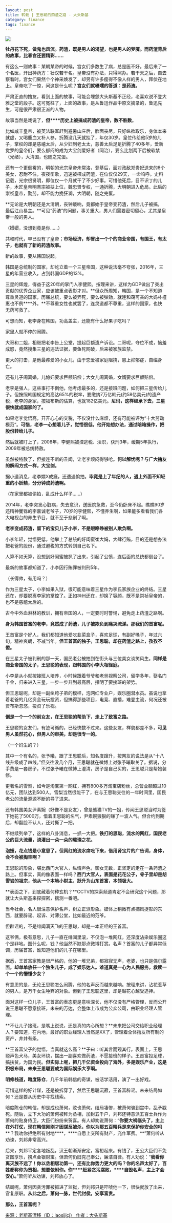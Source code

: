 ```yaml
---
layout: post
title: 转载 | 王思聪的药渣之路 - 大头斯基
category: finance
tags: finance
---
```

![](https://cdn.kelu.org/blog/tags/investing.jpg)

**牡丹花下死，做鬼也风流。药渣，既是男人的渴望，也是男人的梦魇。而药渣背后的故事，比春宫还要精彩......**

有这么一则故事：某朝某帝的时候，宫女们多数生了病，总是医不好。最后来了一个名医，开出神药方：壮汉若干名。皇帝没有办法，只得照办。若干天之后，自去察看时，宫女们果然个个神采焕发了，却另有许多瘦得不像人样的男人，拜伏在地上。皇帝吃了一惊，问这是什么呢？**宫女们就嗫嚅的答道：是药渣。**

严肃正直的撸友，看到上面的故事，可能会埋怨大头斯基不正经，老喜欢说不登大雅之堂的段子。这可冤枉了，上面的故事，是从鲁迅作品中原文摘录的，鲁迅先生，可是很严肃很正派的人物。

故事当然是戏说了，**但****历史上被搞成药渣的皇帝，数不胜数**。

比如咸丰皇帝，被英法联军赶到避暑山庄后，脸面丧尽，只好纵欲取乐，身体本来就虚，又喝鹿血又补人参，折腾没几天就挂了，年仅30岁。皇位传给他5岁的儿子，掌权的却是慈禧太后，从少妇到老太太，慈善太后足足折腾了40多年，爱新觉罗的皇帝们，要么郁闷的成为大宝剑爱好者（同治），要么比划两下后被软禁（光绪），大清国，也随之完蛋。

还有一个更倒霉的，明朝的光宗皇帝朱常洛，登基后，面对政敌郑贵妃送来的8个美女，忍耐不住，夜夜笙歌，迅速被榨成药渣，在位仅仅29天，一命呜呼。史料记载，光宗很贤明，即位仅一个月就干了不少好事。可惜他死后，目不识丁的儿子，木匠皇帝明熹宗被扶上位，魏忠贤专权，一通折腾，大明朝进入危局。此后的崇祯皇帝，勤劳，却不能力挽狂澜，大明朝，随之完蛋。

**无论是大明朝还是大清朝，丧钟敲响，竟都始于皇帝变药渣，然后儿子被搞，最后江山易主。**可见“药渣”的问题，事关重大，男人们需要密切留心，尤其是皇帝一般的男人。

（嬛嬛，没想到竟是你......）

共和时代，早已没有了皇帝；**市场经济，却冒出一个个的商业帝国，有国王，有太子，也就有了新的药渣故事。**

新的故事，要从韩国说起。

韩国是总统制的国家，却屹立着一个三星帝国，这种说法毫不夸张，2016年，三星的年营业收入，占到韩国GDP的13%。

三星的辉煌，得益于这20年的掌门人李健熙。按理来讲，这样为GDP做出了突出贡献的优秀企业家，应该被重点表彰才对。**但众所周知，韩国，是一个不知道尊重灵道的国家，历届总统，要么被弄死，要么被弹劾，就连和蔼可亲的大妈朴槿惠也不例****外。**不尊重女性也就罢了，连灵道都不尊重，这样的国家，也快无药可救了。

可想而知，老李身在韩国，功高盖主，还能有什么好果子吃吗？

家里人就不停的闹腾。

大哥和二姐，相继把老李告上公堂，提起巨额遗产诉讼。二哥呢，夺位不成，恼羞成怒，竟然搜集三星的违法证据，要鱼死网破，后来被家族监禁。

更大的打击，是他最疼爱的小女儿，由于恋爱被家庭阻挠，患上抑郁症，自缢身亡。

还有儿子闹离婚，儿媳妇要求巨额赔偿；大女儿闹离婚，女婿要求巨额赔偿。

老李是强人，这些事打不倒他，他考虑最多的，还是接班问题，如何把三星传给儿子。但按照韩国规定的高达65%的税率，要缴纳7万亿韩元(约58亿美元)的遗产税，老李的身家，按福布斯的估算，也就182亿美元。**尼玛，这样继承下去，三星很快就成国家的了。**

如果老李觉悟高，开开心心的交税，不仅没什么麻烦，还有可能被评为“十大劳动模范”。**可惜，老李一心想着儿子，觉悟很低，他开始想办法，通过暗箱操作，把股份转给儿子。**

然后就被盯上了，2008年，李健熙被控逃税、渎职，获刑3年，缓期5年执行，2009年被总统特赦。

虽然被特赦了，但接连不断的丑闻，让老李烦闷得够呛。**何以解忧呢？与广大撸友的解闷方式一样，大宝剑。**

据小道消息，老李嫖X成瘾，还遭遇偷拍。**毕竟是上了年纪的人，遇上外面不知轻重的小妖精，分分钟成药渣啊。**

（在家里都被偷拍，乱成什么样子......）

2014年，老李突发心脏病，失去意识，送医院急救，至今仍卧床不起。瞧瞧90岁还精神矍铄的李嘉诚老爷子，70岁的李健熙，不懂养生啊，如果能多看看我们各大电视台的养生节目，就不至于悲剧了啊。

**老李变成药渣，留下的宝贝儿子小李，不是眼睁睁被别人欺负啊。**

小李年轻，觉悟更低。他攀上了总统的好闺蜜崔大妈，大肆行贿，目的还是想办法把老爸的股份，通过避税的方式转到自己名下。

人算不如天算，没想到好闺蜜被扒了出来，引起了公愤，连后面的总统都倒台了。

最新的故事都知道了，小李因行贿罪被判刑5年。

（长得帅，有用吗？）

作为三星太子，小李如果入狱，很可能意味着三星作为李氏家族企业的终结。三星还在，却要脱离李家的掌控了。正如神州还在，却换了容颜，既不是崇祯皇帝的，也不是慈禧太后的。

古今中外血淋林的教训，拥有帝国的人，一定要时时警惕，避免走上药渣之路啊。

**身为韩国首富的老李，竟然成了药渣，儿子被欺负到痛哭流涕。那我们的首富呢。**

王首富是个好人，我们都知道他爱吃韭菜盒子，喜欢足球，有副好嗓子，年过六旬，精神爽朗，不减当年。**但王首富的独子，王思聪，却在药渣之路上，孜孜不倦。**

在三星太子被判刑的那一天，国民老公被拍到在街头与三位美女谈笑风生。**同样是商业帝国的太子，王思聪的表现，跟韩国的小李大相径庭。**

小李是从小就按接班人培养，小时候跟着爷爷和老爸视察公司，留学多年，娶名门千金，归来进入三星，一步一步升到最高层，摆明了要接班的架势。

但王思聪呢，却是一副纨绔子弟的模样，泡网红专业户，娱乐圈潜水员。虽说也拿着老爸的几亿资金玩玩投资，但搞得那些项目，电竞、直播，难登主流，何况还被贾布斯忽悠，投资了乐视。

**倒是一个一个的前女友，在王思聪的帮助下，走上了致富之路。**

王思聪的女友们，有迹可循的，已经快数不过来。这些女友，样貌都差不多，**可见男人虽然花心，但男人的审美，却是很专一的**。

（一个妈生的？）

其中一个有名的，张予曦，跟了王思聪后，知名度蹿升，按网友的说法是从“十八线升级成了四线。”但交往没几个月，王思聪就在微博上对张予曦取关了。据说，分手费是一套房子，不过张予曦在微博上澄清，房子是自己买的，王思聪只是帮她装修。

更著名的雪梨，如今是淘宝第一网红，拥有800多万淘宝店粉丝，总营业额超过10亿元，团队达到500人。雪梨当然很能干了，在与王思聪交往的一年时间里，国民老公的流量源源不断的导了进来。

还有韩国美女尹素婉（好像不是女友），曾是熊猫TV的一姐，传闻王思聪当时为签下她花了5000万，借着王思聪的名气，尹素婉狠狠的赚了一波人气。但合约到期后，却翻脸不认人，还对撕了一把。

不继续列举了，这样的八卦消息，一抓一大把。**铁打的思聪，流水的网红，国民老公的巨大流量，浇灌出一朵一朵的璀璨之花。**

**泡妞，花点钱是小意思了。但网红的流水席吃下来，借用肾宝片的广告词，身体，会不会被掏空啊？**

王思聪的形象，堪比西门大官人，纵情声色，御女无数，正坚定的走在一条药渣之路上。但事实，真的像表面一样吗？**西门大官人，表面是花花公子，骨子里却是胡雪岩的祖宗，他从一个本地小财主，跃升为山东首富，本领极大。**

**表面之下，到底藏着何种玄机？**CCTV的探索频道肯定不会研究这个问题，那就让大头斯基来探探密，揣测一番吧。

当今社会，名人很注意保护名声，树立正派形象。媒体上稍微有点捕风捉影的东西，就要辟谣、起诉、对薄公堂，比如最近的范爷。

但辟谣的，不是绯闻满天飞的王思聪，却是一本正经的王首富。

这爷俩，极有意思，儿子一直在绯闻里滚，不仅泡一堆网红，还深度沾染娱乐圈这个是非地。图什么呢，钱？他当然不缺那点微博打赏。名声？首富的儿子都异常低调，历届首富，谁知道他们的儿子在哪里。

据悉，王首富家教是很严格的，他的一堆兄弟，都寂寂无声，老婆，也只是偶尔露面。**却单单放任一个独生儿子，成了娱乐达人。难道真是一心为人民服务，救赎一个一个的懵懂少女？**

有意思的是，无论王思聪怎么闹腾，他的名声反而越来越响。按理来讲，沾花惹草的男人，是万千女生唾弃的对象。但到了王思聪这里，却是越花心越受追捧。

面对这样一位儿子，王首富的表态更是意味深长，他不仅没有严格管理，反而公开说王思聪不愿意接班，未来的万达，会整体上市成为公众公司，由职业经理人管理。

**不让儿子接班，是嘴上说说，还是真的内心所想？**未来把公司交给职业经理人？要知道，在内地，最好的职业经理人当然是XX了，管理着全体撸友所有制的资产，井井有条。

**王首富父子的觉悟，当真就这么高？**子曰：听其言而观其行。表面上，王思聪声色犬马，美女环绕，摆出一副喜欢做药渣，不愿接班的样子。王首富投足球，搞扶贫，为国为民。**但实际上呢，把几千亿资金投向了海外，多是娱乐产业，这是积极布局，未来王思聪要成为国际娱乐大亨啊。**

**明修栈道，暗度陈仓**，几千年前韩信的奇谋，被活学活用，演了一出好戏。

可惜这样的好计谋，还是被拆穿了，然后王思聪沉寂，王首富辟谣。未来结局如何？还是要从历史中寻找线索。

暗度陈仓的韩信，却是成也萧何，败也萧何。结局凄惨，被萧何骗到宫中，乱矛戳死。随后，立下大功的萧何被拜为丞相，加封五千户，刘邦还特意派五百士兵作为萧何的贴身侍卫，大臣们纷纷来贺喜。有人却劝说萧何：“**你要大祸临头了，主上****在外打仗，现在韩信刚刚才因谋反被杀，你以为那五百****精兵是来保护你安全的吗****？我劝你拒绝所有封地****，****自愿上交所有财产，充作军费。**”萧何听从劝谏，刘邦非常高兴。

后来，刘邦平定各地叛乱，汉王朝渐渐安定，富裕起来。有钱了，王公大臣们不免贪图享乐，捞点金银财宝。但萧何仍旧克己奉公，廉洁自律。有人劝说：“**我看****你离****灭族不远了！你以****丞相****居功第一，还有比你势力更大的吗？你的名声太好了，百姓都称你为贤相，想要依附你。你****赶紧贪污腐败，****自毁名声，****主上才****会安心。**”萧何听从劝谏，刘邦放心了。

结局呢，萧何因贪污罪被抓进了监狱，但刘邦只是吓唬他一下，很快就放了出来，官复原职。**从此之后，萧何一脉，世代封侯，安享富贵。**

**那么，王首富呢？**

[来源：老斯基漂移（ID：laosijicj） 作者：大头斯基](https://mp.weixin.qq.com/s/eDgCyu1f24IcpnHbl4cZnA)